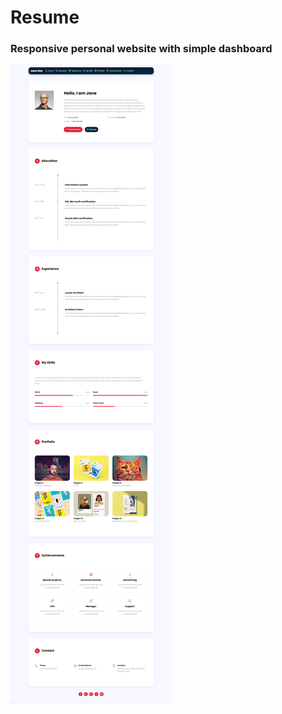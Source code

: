 # Resume

### Responsive personal website with simple dashboard

![alt text](https://raw.githubusercontent.com/91ahmed/Resume/master/OResume/assets/images/screenshots/screenshot.png)
